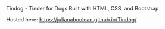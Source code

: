 Tindog - Tinder for Dogs
Built with HTML, CSS, and Bootstrap

Hosted here: https://julianaboolean.github.io/Tindog/
